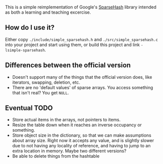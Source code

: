 This is a simple reimplementation of Google's [SparseHash](https://code.google.com/p/sparsehash/)
library intended as both a learning and teaching excercise.

## How do I use it?

Either copy `./include/simple_sparsehash.h` and `./src/simple_sparsehash.c` into
your project and start using them, or build this project and link `-lsimple-sparsehash`.

## Differences between the official version

* Doesn't support many of the things that the official version does, like
  iterators, swapping, deletion, etc.
* There are no 'default values' of sparse arrays. You access something that
  isn't real? You get `NULL`.

## Eventual TODO

* Store actual items in the arrays, not pointers to items.
* Resize the table down when it reaches an inverse occupancy or something.
* Store object size in the dictionary, so that we can make assumptions about
  array size. Right now it accepts any value, and is slightly slower due to not
  having any locality of reference, and having to jump to an extra location in
  memory. Maybe two different versions?
* Be able to delete things from the hashtable
